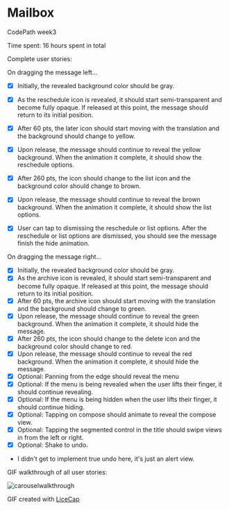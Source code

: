 # Mailbox
CodePath week3

Time spent: 16 hours spent in total

Complete user stories: 

On dragging the message left...
* [x] Initially, the revealed background color should be gray.
* [x] As the reschedule icon is revealed, it should start semi-transparent and become fully opaque. If released at this point, the message should return to its initial position.
* [x] After 60 pts, the later icon should start moving with the translation and the background should change to yellow.
* [x] Upon release, the message should continue to reveal the yellow background. When the animation it complete, it should show the reschedule options.
* [x] After 260 pts, the icon should change to the list icon and the background color should change to brown.
* [x] Upon release, the message should continue to reveal the brown background. When the animation it complete, it should show the list options.
* [x] User can tap to dismissing the reschedule or list options. After the reschedule or list options are dismissed, you should see the message finish the hide animation.
 

On dragging the message right...
* [x] Initially, the revealed background color should be gray.
* [x] As the archive icon is revealed, it should start semi-transparent and become fully opaque. If released at this point, the message should return to its initial position.
* [x] After 60 pts, the archive icon should start moving with the translation and the background should change to green.
* [x] Upon release, the message should continue to reveal the green background. When the animation it complete, it should hide the message.
* [x] After 260 pts, the icon should change to the delete icon and the background color should change to red.
* [x] Upon release, the message should continue to reveal the red background. When the animation it complete, it should hide the message.
* [x] Optional: Panning from the edge should reveal the menu
* [x] Optional: If the menu is being revealed when the user lifts their finger, it should continue revealing.
* [x] Optional: If the menu is being hidden when the user lifts their finger, it should continue hiding.
* [x] Optional: Tapping on compose should animate to reveal the compose view.
* [x] Optional: Tapping the segmented control in the title should swipe views in from the left or right.
* [x] Optional: Shake to undo.
* I didn't get to implement true undo here, it's just an alert view. 

GIF walkthrough of all user stories:

![carouselwalkthrough](https://cloud.githubusercontent.com/assets/8554507/7789847/9f5b7118-0224-11e5-9f12-2b978906db37.gif)



GIF created with [LiceCap](http://www.cockos.com/licecap/)
